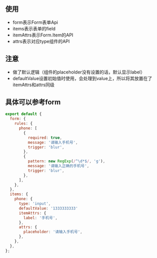 ## 使用
- form表示Form表单Api
- items表示表单的field
- itemAttrs表示Form.Item的API
- attrs表示对应type组件的API

## 注意
- 做了默认逻辑（组件的placeholder没有设置的话，默认显示label）
- defaultValue设置初始值时使用，会处理到value上，所以将其放置在了itemAttrs和attrs同级

## 具体可以参考form
```javascript
export default {
  form: {
    rules: {
      phone: [
        {
          required: true,
          message: '请输入手机号',
          trigger: 'blur',
        },
        {
          pattern: new RegExp(/^\d*$/, 'g'),
          message: '请输入正确的手机号',
          trigger: 'blur',
        },
      ],
    },
  },
  items: {
    phone: {
      type: 'input',
      defaultValue: '1333333333'
      itemAttrs: {
        label: '手机号',
      },
      attrs: {
        placeholder: '请输入手机号',
      },
    },
  },
};

```
